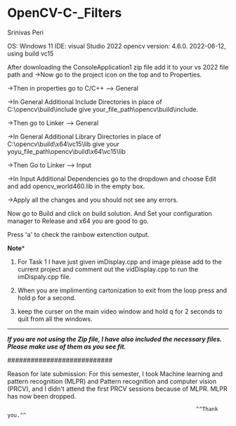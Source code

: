 # OpenCV-C-_Filters
Srinivas Peri 

OS: Windows 11
IDE: visual Studio 2022 
opencv version: 4.6.0. 2022-06-12, using build vc15

After downloading the ConsoleApplication1 zip file add it to your vs 2022 file path and
->Now go to the project icon on the top and to Properties.

->Then in properties go to C/C++ --> General 

->In General Additional Include Directories in place of C:\opencv\build\include give your_file_path\opencv\build\include. 

->Then go to Linker --> General

->In General Additional Library Directories in place of C:\opencv\build\x64\vc15\lib give your yoyu_file_path\opencv\build\x64\vc15\lib 

->Then Go to Linker --> Input

->In Input Additional Dependencies go to the dropdown and choose Edit and add opencv_world460.lib in the empty box.

->Apply all the changes and you should not see any errors.

Now go to Build  and click on build solution.
And Set your configuration manager to Release and x64
you are good to go.

Press 'a' to check the rainbow extenction output.

****************Note*****************

1. For Task 1 I have just given imDisplay.cpp and image please add to the current project and 
comment out the vidDisplay.cpp to run the imDispaly.cpp file.

2. When you are implimenting cartonization to exit from the loop  press and hold p for a second.

3. keep the curser on the main video window and hold q for 2 seconds to quit from all the windows.

----------------------------------------------------------------------------------------------------------------------------------------------------------------------------

***If you are not using the Zip file, I have also included the necessary files. Please make use of them as you see fit.***


###########################

Reason for late submission:
For this semester, I took Machine learning and pattern recognition (MLPR) and Pattern recognition and computer vision (PRCV), 
and I didn't attend the first PRCV sessions because of MLPR. MLPR has now been dropped.

																		
																^^Thank you.^^
